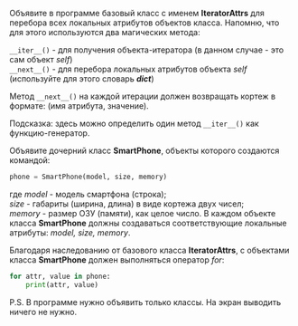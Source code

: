 Объявите в программе базовый класс с именем **IteratorAttrs** для перебора всех локальных атрибутов объектов класса. Напомню, что для этого используются два магических метода:

`__iter__()` - для получения объекта-итератора (в данном случае - это сам объект _self_)  
`__next__()` - для перебора локальных атрибутов объекта _self_ (используйте для этого словарь ___dict___)  

Метод `__next__()` на каждой итерации должен возвращать кортеж в формате: (имя атрибута, значение).

Подсказка: здесь можно определить один метод `__iter__()` как функцию-генератор.

Объявите дочерний класс **SmartPhone**, объекты которого создаются командой:
```python
phone = SmartPhone(model, size, memory)
```
где _model_ - модель смартфона (строка);  
_size_ - габариты (ширина, длина) в виде кортежа двух чисел;  
_memory_ - размер ОЗУ (памяти), как целое число. 
В каждом объекте класса **SmartPhone** должны создаваться соответствующие локальные атрибуты: _model, size, memory_.

Благодаря наследованию от базового класса **IteratorAttrs**, с объектами класса **SmartPhone** должен выполняться оператор _for_:
```python
for attr, value in phone:
    print(attr, value)
```
P.S. В программе нужно объявить только классы. На экран выводить ничего не нужно.